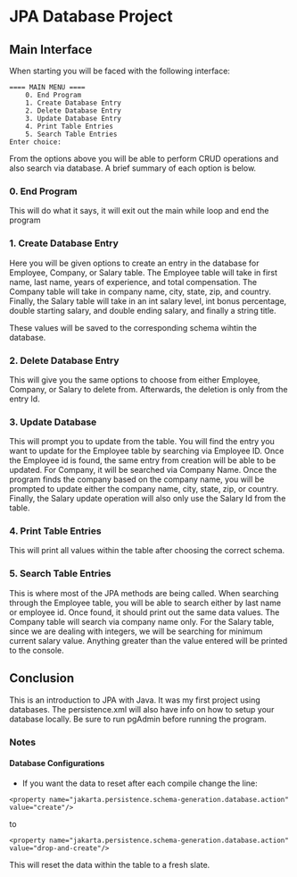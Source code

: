 # JPA Database Project

## Main Interface
When starting you will be faced with the following interface: 
```
==== MAIN MENU ====
	0. End Program
	1. Create Database Entry
	2. Delete Database Entry
	3. Update Database Entry
	4. Print Table Entries
	5. Search Table Entries
Enter choice: 
```
From the options above you will be able to perform CRUD operations and also search via database. A brief summary of each option is below. 

### 0. End Program
This will do what it says, it will exit out the main while loop and end the program

### 1. Create Database Entry
Here you will be given options to create an entry in the database for Employee, Company, or Salary table.
The Employee table will take in first name, last name, years of experience, and total compensation. 
The Company table will take in company name, city, state, zip, and country. 
Finally, the Salary table will take in an int salary level, int bonus percentage, double starting salary, and double ending salary, and finally a string title. 

These values will be saved to the corresponding schema wihtin the database.

### 2. Delete Database Entry
This will give you the same options to choose from either Employee, Company, or Salary to delete from. Afterwards, the deletion is only from the entry Id. 

### 3. Update Database
This will prompt you to update from the table. You will find the entry you want to update for the Employee table by searching via Employee ID. Once the Employee id is found, the same entry from creation will be able to be updated. For Company, it will be searched via Company Name. Once the program finds the company based on the company name, you will be prompted to update either the company name, city, state, zip, or country. Finally, the Salary update operation will also only use the Salary Id from the table. 

### 4. Print Table Entries
This will print all values within the table after choosing the correct schema. 

### 5. Search Table Entries
This is where most of the JPA methods are being called. When searching through the Employee table, you will be able to search either by last name or employee id. Once found, it should print out the same data values. The Company table will search via company name only. For the Salary table, since we are dealing with integers, we will be searching for minimum current salary value. Anything greater than the value entered will be printed to the console.


## Conclusion
This is an introduction to JPA with Java. It was my first project using databases. The persistence.xml will also have info on how to setup your database locally. Be sure to run pgAdmin before running the program. 

### Notes 

#### Database Configurations 
- If you want the data to reset after each compile change the line: 
```
<property name="jakarta.persistence.schema-generation.database.action" value="create"/>
```
to 
```
<property name="jakarta.persistence.schema-generation.database.action" value="drop-and-create"/>
```

This will reset the data within the table to a fresh slate. 
